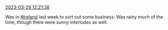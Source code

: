 [2023-03-29 12:21:38](https://mstdn.social/@hill_wanderer/110106541972324314)

Was in <a href="https://mstdn.social/tags/Ireland" class="mention hashtag" rel="tag">#Ireland</a> last week to sort out some business. Was rainy much of the time, though there were sunny interludes as well.
